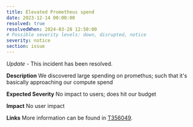 ```yaml
---
title: Elevated Prometheus spend
date: 2023-12-14 00:00:00
resolved: true
resolvedWhen: 2024-03-28 12:50:00
# Possible severity levels: down, disrupted, notice
severity: notice
section: issue
---
```


*Update* - This incident has been resolved.

__Description__ We discovered large spending on promethus; such that it's basically approaching our compute spend

__Expected Severity__ No impact to users; does hit our budget

__Impact__ No user impact

__Links__ More information can be found in [T356049](https://phabricator.wikimedia.org/T356049).
